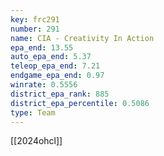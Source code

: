 ```yaml
---
key: frc291
number: 291
name: CIA - Creativity In Action
epa_end: 13.55
auto_epa_end: 5.37
teleop_epa_end: 7.21
endgame_epa_end: 0.97
winrate: 0.5556
district_epa_rank: 885
district_epa_percentile: 0.5086
type: Team
---
```

[[2024ohcl]]
